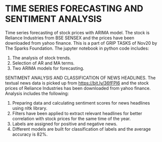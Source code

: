 # TIME SERIES FORECASTING AND SENTIMENT ANALYSIS
Time series forecasting of stock prices with ARIMA model. The stock is Reliance Industries from BSE SENSEX and the prices have been downloaded from yahoo finance. 
This is a part of GRIP TASKS of Nov20 by The Sparks Foundation.
The jupyter notebook in python code includes:
  1. The analysis of stock trends.
  2. Selection of AR and MA terms.
  3. Two ARIMA models for forecasting.

SENTIMENT ANALYSIS AND CLASSIFICATION OF NEWS HEADLINES.
The textual news data is picked up from https://bit.ly/36fFPI6 and the stock prices of Reliance Industries has been downloaded from yahoo finance.
Analysis includes the following:
  1. Preparing data and calculating sentiment scores for news headlines using nltk library.
  2. Filters have been applied to extract relevant headlines for better correlation with stock prices for the same time of the year.
  3. Labels are assigned for positive and negative news.
  4. Different models are built for classification of labels and the average accuracy is 82%.

